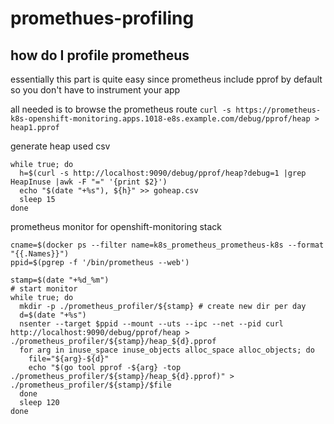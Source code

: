 # promethues-profiling

## how do I profile prometheus
essentially this part is quite easy since prometheus include pprof by default so
you don't have to instrument your app

all needed is to browse the prometheus route
`curl -s https://prometheus-k8s-openshift-monitoring.apps.1018-e8s.example.com/debug/pprof/heap > heap1.pprof`

generate heap used csv
```
while true; do
  h=$(curl -s http://localhost:9090/debug/pprof/heap?debug=1 |grep HeapInuse |awk -F "=" '{print $2}')
  echo "$(date "+%s"), ${h}" >> goheap.csv
  sleep 15
done
```

prometheus monitor for openshift-monitoring stack  

```
cname=$(docker ps --filter name=k8s_prometheus_prometheus-k8s --format "{{.Names}}")
ppid=$(pgrep -f '/bin/prometheus --web')

stamp=$(date "+%d_%m")
# start monitor
while true; do
  mkdir -p ./prometheus_profiler/${stamp} # create new dir per day
  d=$(date "+%s")
  nsenter --target $ppid --mount --uts --ipc --net --pid curl http://localhost:9090/debug/pprof/heap > ./prometheus_profiler/${stamp}/heap_${d}.pprof
  for arg in inuse_space inuse_objects alloc_space alloc_objects; do
    file="${arg}-${d}"
    echo "$(go tool pprof -${arg} -top ./prometheus_profiler/${stamp}/heap_${d}.pprof)" > ./prometheus_profiler/${stamp}/$file
  done
  sleep 120
done
```
